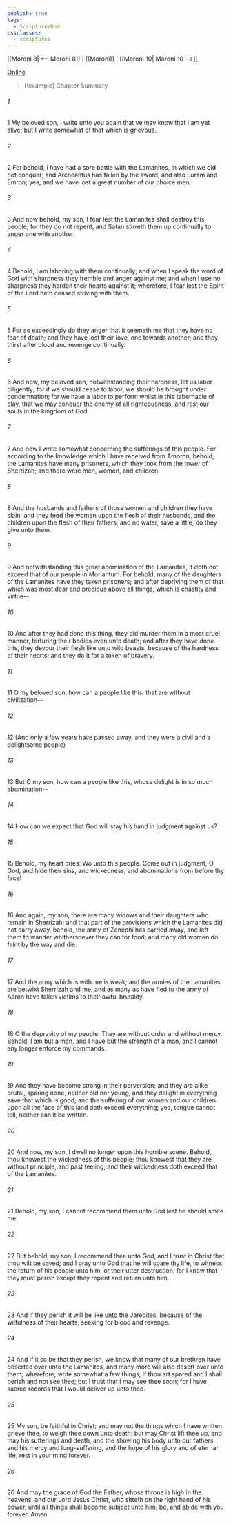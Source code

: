 ```yaml
---
publish: true
tags:
  - Scripture/BoM
cssclasses:
  - scriptures
---
```

[[Moroni 8| <-- Moroni 8]] | [[Moroni]] | [[Moroni 10| Moroni 10 -->]]

[Online](https://churchofjesuschrist.org/study/scriptures/bofm/moro/9?lang=eng)

>[!example] Chapter Summary
>
###### 1
1 My beloved son, I write unto you again that ye may know that I am yet alive; but I write somewhat of that which is grievous.
###### 2
2 For behold, I have had a sore battle with the Lamanites, in which we did not conquer; and Archeantus has fallen by the sword, and also Luram and Emron; yea, and we have lost a great number of our choice men.
###### 3
3 And now behold, my son, I fear lest the Lamanites shall destroy this people; for they do not repent, and Satan stirreth them up continually to anger one with another.
###### 4
4 Behold, I am laboring with them continually; and when I speak the word of God with sharpness they tremble and anger against me; and when I use no sharpness they harden their hearts against it; wherefore, I fear lest the Spirit of the Lord hath ceased striving with them.
###### 5
5 For so exceedingly do they anger that it seemeth me that they have no fear of death; and they have lost their love, one towards another; and they thirst after blood and revenge continually.
###### 6
6 And now, my beloved son, notwithstanding their hardness, let us labor diligently; for if we should cease to labor, we should be brought under condemnation; for we have a labor to perform whilst in this tabernacle of clay, that we may conquer the enemy of all righteousness, and rest our souls in the kingdom of God.
###### 7
7 And now I write somewhat concerning the sufferings of this people. For according to the knowledge which I have received from Amoron, behold, the Lamanites have many prisoners, which they took from the tower of Sherrizah; and there were men, women, and children.
###### 8
8 And the husbands and fathers of those women and children they have slain; and they feed the women upon the flesh of their husbands, and the children upon the flesh of their fathers; and no water, save a little, do they give unto them.
###### 9
9 And notwithstanding this great abomination of the Lamanites, it doth not exceed that of our people in Moriantum. For behold, many of the daughters of the Lamanites have they taken prisoners; and after depriving them of that which was most dear and precious above all things, which is chastity and virtue--
###### 10
10 And after they had done this thing, they did murder them in a most cruel manner, torturing their bodies even unto death; and after they have done this, they devour their flesh like unto wild beasts, because of the hardness of their hearts; and they do it for a token of bravery.
###### 11
11 O my beloved son, how can a people like this, that are without civilization--
###### 12
12 (And only a few years have passed away, and they were a civil and a delightsome people)
###### 13
13 But O my son, how can a people like this, whose delight is in so much abomination--
###### 14
14 How can we expect that God will stay his hand in judgment against us?
###### 15
15 Behold, my heart cries: Wo unto this people. Come out in judgment, O God, and hide their sins, and wickedness, and abominations from before thy face!
###### 16
16 And again, my son, there are many widows and their daughters who remain in Sherrizah; and that part of the provisions which the Lamanites did not carry away, behold, the army of Zenephi has carried away, and left them to wander whithersoever they can for food; and many old women do faint by the way and die.
###### 17
17 And the army which is with me is weak; and the armies of the Lamanites are betwixt Sherrizah and me; and as many as have fled to the army of Aaron have fallen victims to their awful brutality.
###### 18
18 O the depravity of my people! They are without order and without mercy. Behold, I am but a man, and I have but the strength of a man, and I cannot any longer enforce my commands.
###### 19
19 And they have become strong in their perversion; and they are alike brutal, sparing none, neither old nor young; and they delight in everything save that which is good; and the suffering of our women and our children upon all the face of this land doth exceed everything; yea, tongue cannot tell, neither can it be written.
###### 20
20 And now, my son, I dwell no longer upon this horrible scene. Behold, thou knowest the wickedness of this people; thou knowest that they are without principle, and past feeling; and their wickedness doth exceed that of the Lamanites.
###### 21
21 Behold, my son, I cannot recommend them unto God lest he should smite me.
###### 22
22 But behold, my son, I recommend thee unto God, and I trust in Christ that thou wilt be saved; and I pray unto God that he will spare thy life, to witness the return of his people unto him, or their utter destruction; for I know that they must perish except they repent and return unto him.
###### 23
23 And if they perish it will be like unto the Jaredites, because of the wilfulness of their hearts, seeking for blood and revenge.
###### 24
24 And if it so be that they perish, we know that many of our brethren have deserted over unto the Lamanites, and many more will also desert over unto them; wherefore, write somewhat a few things, if thou art spared and I shall perish and not see thee; but I trust that I may see thee soon; for I have sacred records that I would deliver up unto thee.
###### 25
25 My son, be faithful in Christ; and may not the things which I have written grieve thee, to weigh thee down unto death; but may Christ lift thee up, and may his sufferings and death, and the showing his body unto our fathers, and his mercy and long-suffering, and the hope of his glory and of eternal life, rest in your mind forever.
###### 26
26 And may the grace of God the Father, whose throne is high in the heavens, and our Lord Jesus Christ, who sitteth on the right hand of his power, until all things shall become subject unto him, be, and abide with you forever. Amen.



